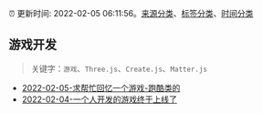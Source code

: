 :alarm_clock: 更新时间: 2022-02-05 06:11:56。[来源分类](../README.md)、[标签分类](../TAGS.md)、[时间分类](../TIMELINE.md)

## 游戏开发


> 关键字：`游戏`、`Three.js`、`Create.js`、`Matter.js`



- [2022-02-05-求帮忙回忆一个游戏-跑酷类的](https://www.v2ex.com/t/831943) 
- [2022-02-04-一个人开发的游戏终于上线了](https://www.v2ex.com/t/831909) 